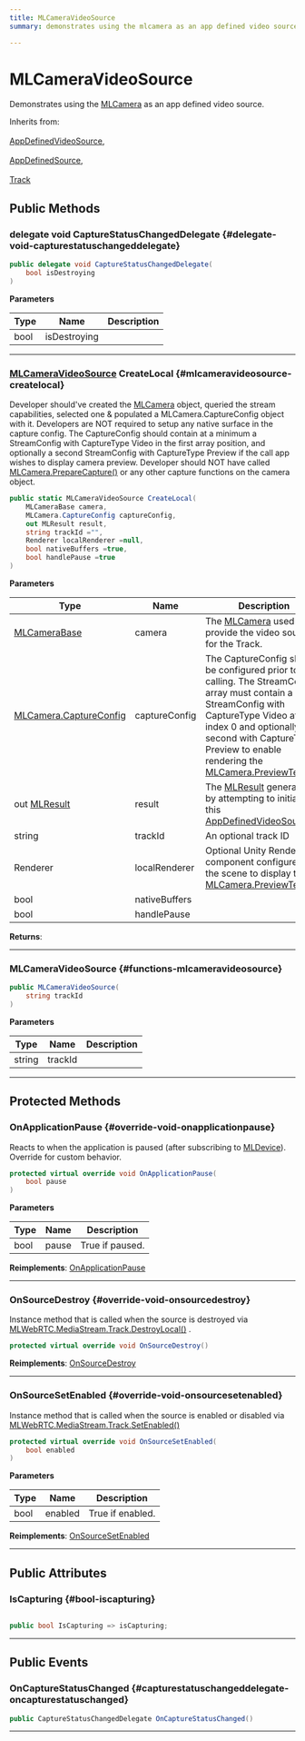 ```yaml
---
title: MLCameraVideoSource
summary: demonstrates using the mlcamera as an app defined video source. 

---
```


# MLCameraVideoSource




Demonstrates using the [MLCamera](/versioned_docs/version-14-Jun-2023/unity-api/api/UnityEngine.XR.MagicLeap/UnityEngine.XR.MagicLeap.MLCamera.md) as an app defined video source.   


Inherits from: <br></br>[AppDefinedVideoSource](/versioned_docs/version-14-Jun-2023/unity-api/api/UnityEngine.XR.MagicLeap/MLWebRTC/AppDefinedVideoSource/UnityEngine.XR.MagicLeap.MLWebRTC.AppDefinedVideoSource.md),<br></br>[AppDefinedSource](/versioned_docs/version-14-Jun-2023/unity-api/api/UnityEngine.XR.MagicLeap/MLWebRTC/AppDefinedSource/UnityEngine.XR.MagicLeap.MLWebRTC.AppDefinedSource.md),<br></br>[Track](/versioned_docs/version-14-Jun-2023/unity-api/api/UnityEngine.XR.MagicLeap/MLWebRTC/MediaStream/UnityEngine.XR.MagicLeap.MLWebRTC.MediaStream.Track.md)




## Public Methods

### delegate void CaptureStatusChangedDelegate {#delegate-void-capturestatuschangeddelegate}

```csharp
public delegate void CaptureStatusChangedDelegate(
    bool isDestroying
)
```


**Parameters**

| Type | Name  | Description  | 
|--|--|--|
| bool |isDestroying||






-----------

### [MLCameraVideoSource](/versioned_docs/version-14-Jun-2023/unity-api/api/UnityEngine.XR.MagicLeap/MLWebRTC/UnityEngine.XR.MagicLeap.MLWebRTC.MLCameraVideoSource.md) CreateLocal {#mlcameravideosource-createlocal}

Developer should've created the [MLCamera](/versioned_docs/version-14-Jun-2023/unity-api/api/UnityEngine.XR.MagicLeap/UnityEngine.XR.MagicLeap.MLCamera.md) object, queried the stream capabilities, selected one & populated a MLCamera.CaptureConfig object with it. Developers are NOT required to setup any native surface in the capture config. The CaptureConfig should contain at a minimum a StreamConfig with CaptureType Video in the first array position, and optionally a second StreamConfig with CaptureType Preview if the call app wishes to display camera preview. Developer should NOT have called [MLCamera.PrepareCapture()](/versioned_docs/version-14-Jun-2023/unity-api/api/UnityEngine.XR.MagicLeap/MLCameraBase/UnityEngine.XR.MagicLeap.MLCameraBase.md#mlresult-preparecapture) or any other capture functions on the camera object. 

```csharp
public static MLCameraVideoSource CreateLocal(
    MLCameraBase camera,
    MLCamera.CaptureConfig captureConfig,
    out MLResult result,
    string trackId ="",
    Renderer localRenderer =null,
    bool nativeBuffers =true,
    bool handlePause =true
)
```


**Parameters**

| Type | Name  | Description  | 
|--|--|--|
| [MLCameraBase](/versioned_docs/version-14-Jun-2023/unity-api/api/UnityEngine.XR.MagicLeap/MLCameraBase/UnityEngine.XR.MagicLeap.MLCameraBase.md) |camera|The [MLCamera](/versioned_docs/version-14-Jun-2023/unity-api/api/UnityEngine.XR.MagicLeap/UnityEngine.XR.MagicLeap.MLCamera.md) used to provide the video source for the Track.|
| [MLCamera.CaptureConfig](/versioned_docs/version-14-Jun-2023/unity-api/api/UnityEngine.XR.MagicLeap/MLCameraBase/UnityEngine.XR.MagicLeap.MLCameraBase.CaptureConfig.md) |captureConfig|The CaptureConfig should be configured prior to calling. The StreamConfigs array must contain a StreamConfig with CaptureType Video at index 0 and optionally a second with CaptureType Preview to enable rendering the [MLCamera.PreviewTexture](/versioned_docs/version-14-Jun-2023/unity-api/api/UnityEngine.XR.MagicLeap/MLCameraBase/UnityEngine.XR.MagicLeap.MLCameraBase.md#rendertexture-previewtexture)|
| out [MLResult](/versioned_docs/version-14-Jun-2023/unity-api/api/UnityEngine.XR.MagicLeap/UnityEngine.XR.MagicLeap.MLResult.md) |result|The [MLResult](/versioned_docs/version-14-Jun-2023/unity-api/api/UnityEngine.XR.MagicLeap/UnityEngine.XR.MagicLeap.MLResult.md) generated by attempting to initialize this [AppDefinedVideoSource](/versioned_docs/version-14-Jun-2023/unity-api/api/UnityEngine.XR.MagicLeap/MLWebRTC/AppDefinedVideoSource/UnityEngine.XR.MagicLeap.MLWebRTC.AppDefinedVideoSource.md).|
| string |trackId|An optional track ID|
| Renderer |localRenderer|Optional Unity Renderer component configured in the scene to display the [MLCamera.PreviewTexture](/versioned_docs/version-14-Jun-2023/unity-api/api/UnityEngine.XR.MagicLeap/MLCameraBase/UnityEngine.XR.MagicLeap.MLCameraBase.md#rendertexture-previewtexture).|
| bool |nativeBuffers||
| bool |handlePause||






**Returns**: 



-----------

###  MLCameraVideoSource {#functions-mlcameravideosource}

```csharp
public MLCameraVideoSource(
    string trackId
)
```


**Parameters**

| Type | Name  | Description  | 
|--|--|--|
| string |trackId||






-----------

## Protected Methods

### OnApplicationPause {#override-void-onapplicationpause}

Reacts to when the application is paused (after subscribing to [MLDevice](/versioned_docs/version-14-Jun-2023/unity-api/api/UnityEngine.XR.MagicLeap/UnityEngine.XR.MagicLeap.MLDevice.md)). Override for custom behavior. 

```csharp
protected virtual override void OnApplicationPause(
    bool pause
)
```


**Parameters**

| Type | Name  | Description  | 
|--|--|--|
| bool |pause|True if paused.|




**Reimplements**: [OnApplicationPause](/versioned_docs/version-14-Jun-2023/unity-api/api/UnityEngine.XR.MagicLeap/MLWebRTC/MediaStream/UnityEngine.XR.MagicLeap.MLWebRTC.MediaStream.Track.md#void-onapplicationpause)



-----------

### OnSourceDestroy {#override-void-onsourcedestroy}

Instance method that is called when the source is destroyed via  [MLWebRTC.MediaStream.Track.DestroyLocal()](/versioned_docs/version-14-Jun-2023/unity-api/api/UnityEngine.XR.MagicLeap/MLWebRTC/MediaStream/UnityEngine.XR.MagicLeap.MLWebRTC.MediaStream.Track.md#mlresult-destroylocal) . 

```csharp
protected virtual override void OnSourceDestroy()
```




**Reimplements**: [OnSourceDestroy](/versioned_docs/version-14-Jun-2023/unity-api/api/UnityEngine.XR.MagicLeap/MLWebRTC/AppDefinedSource/UnityEngine.XR.MagicLeap.MLWebRTC.AppDefinedSource.md#abstract-void-onsourcedestroy)



-----------

### OnSourceSetEnabled {#override-void-onsourcesetenabled}

Instance method that is called when the source is enabled or disabled via  [MLWebRTC.MediaStream.Track.SetEnabled()](/versioned_docs/version-14-Jun-2023/unity-api/api/UnityEngine.XR.MagicLeap/MLWebRTC/MediaStream/UnityEngine.XR.MagicLeap.MLWebRTC.MediaStream.Track.md#mlresult-setenabled) 

```csharp
protected virtual override void OnSourceSetEnabled(
    bool enabled
)
```


**Parameters**

| Type | Name  | Description  | 
|--|--|--|
| bool |enabled|True if enabled.|




**Reimplements**: [OnSourceSetEnabled](/versioned_docs/version-14-Jun-2023/unity-api/api/UnityEngine.XR.MagicLeap/MLWebRTC/AppDefinedSource/UnityEngine.XR.MagicLeap.MLWebRTC.AppDefinedSource.md#abstract-void-onsourcesetenabled)



-----------

## Public Attributes

### IsCapturing {#bool-iscapturing}

```csharp

public bool IsCapturing => isCapturing;

```






-----------

## Public Events

### OnCaptureStatusChanged {#capturestatuschangeddelegate-oncapturestatuschanged}

```csharp
public CaptureStatusChangedDelegate OnCaptureStatusChanged()
```






-----------


